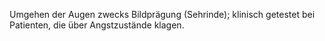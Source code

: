Umgehen der Augen zwecks Bildprägung (Sehrinde); klinisch getestet bei Patienten, die über Angstzustände klagen.